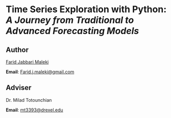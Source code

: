 # T**ime Series Exploration with Python:** _A Journey from Traditional to Advanced Forecasting Models_

## Author

[Farid Jabbari Maleki](https://www.linkedin.com/in/farid-j-maleki/)

**Email**: Farid.j.maleki@gmail.com

## Adviser

Dr. Milad Totounchian

**Email**: mt3393@drexel.edu
